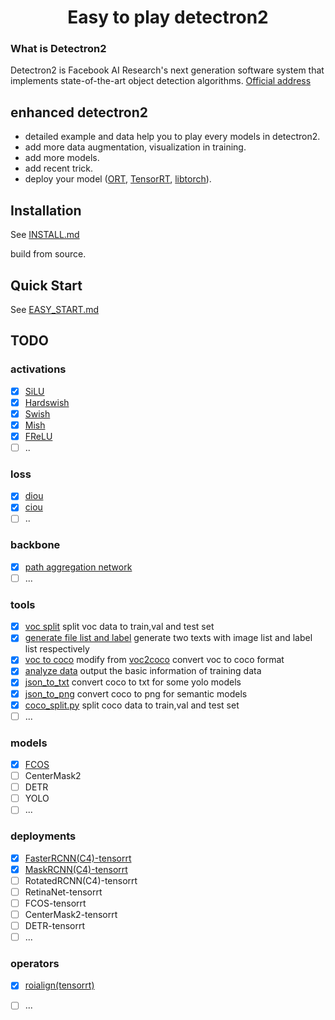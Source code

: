# <center>Easy to play detectron2</center>

### What is Detectron2

Detectron2 is Facebook AI Research's next generation software system that implements state-of-the-art object detection algorithms. [Official address](https://github.com/facebookresearch/detectron2)

## enhanced detectron2

- detailed example and data help you to play every models in detectron2.
- add more data augmentation, visualization in training.
- add more models.
- add recent trick.
- deploy your model ([ORT](https://github.com/microsoft/onnxruntime), [TensorRT](https://github.com/NVIDIA/TensorRT), [libtorch](https://pytorch.org/get-started/locally/)).

## Installation

See [INSTALL.md](https://github.com/facebookresearch/detectron2/blob/master/INSTALL.md)

build from source.

## Quick Start

See [EASY_START.md](EASY_START.md)

## TODO

### activations

- [x] [SiLU](./detectron2/layers/README.md)
- [x] [Hardswish](./detectron2/layers/README.md)
- [x] [Swish](./detectron2/layers/README.md)
- [x] [Mish](./detectron2/layers/README.md)
- [x] [FReLU](./detectron2/layers/README.md)
- [ ] ..

### loss

- [x] [diou](./detectron2/layers/README.md)
- [x] [ciou](./detectron2/layers/README.md)
- [ ] ..

### backbone

- [x] [path aggregation network](./detectron2/modeling/backbone/README.md)
- [ ] ...

### tools

- [x] [voc split](./tools/data/README.md) split voc data to train,val and test set
- [x] [generate file list and label](./tools/data/README.md) generate two texts with image list and label list respectively
- [x] [voc to coco](./tools/data/README.md) modify from [voc2coco](https://github.com/yukkyo/voc2coco) convert voc to coco format
- [x] [analyze data](./tools/data/README.md) output the basic information of training data
- [x] [json_to_txt](./tools/data/README.md) convert coco to txt for some yolo models
- [x] [json_to_png](./tools/data/README.md) convert coco to png for semantic models
- [x] [coco_split.py](./tools/data/README.md) split coco data to train,val and test set
- [ ] ...

### models

- [x] [FCOS](./detectron2/modeling/meta_arch/README.md)
- [ ] CenterMask2
- [ ] DETR
- [ ] YOLO
- [ ] ...

### deployments

- [x] [FasterRCNN(C4)-tensorrt](https://github.com/wang-xinyu/tensorrtx/tree/master/rcnn)
- [x] [MaskRCNN(C4)-tensorrt](https://github.com/wang-xinyu/tensorrtx/tree/master/rcnn)
- [ ] RotatedRCNN(C4)-tensorrt
- [ ] RetinaNet-tensorrt
- [ ] FCOS-tensorrt
- [ ] CenterMask2-tensorrt
- [ ] DETR-tensorrt
- [ ] ...

### operators

- [x] [roialign(tensorrt)](https://github.com/wang-xinyu/tensorrtx/blob/master/rcnn/RoiAlignPlugin.h)
- [ ] ...

